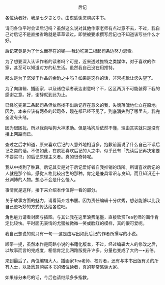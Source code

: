 <p align="center">后记</p>

各位读者好，我是七夕さとり。由衷感谢您购买本书。

请问各位平时会读后记吗？虽然这么说对其他作家老师有点过意不去，不过，我自己对后记不是直接省略就是草草读过。即使被要求撰写后记也不知道该写些什么才好。

后记究竟是为了什么而存在的呢──我边吃第二根起司条边努力思索。

为了想要深入认识作者的读者吗？可是，近来透过推特之类媒体，对于喜欢的作家，甚至可以知道对方的私生活。虽然我自己没在用推特。

那么是为了沉浸于作品的余韵之中吗？如果是这样的话，非常抱歉让您失望了。

为了向编辑、插画家，以及诸位读者表达谢意吗？不，区区两页不可能装得下我的感谢之意。好，谢辞就到此为止。

已经吃完第二条起司条但依然找不出后记存在意义的我，失魂落魄地伫立在原地。因为，本来应该有两条的起司条，现在都已经不见了。到底消失到了哪里去，我完全没有头绪。

因为很困扰，所以我向咕狗大神求助。但是咕狗后依然不懂，理由其实就只是没有接上网路而已。

查过之后才知道，原来喜欢后记的人意外地相当多。抱歉前面说了什么自己不读后记之类的话。不仅如此，在疯狂喜欢后记的人之中，似乎还有「先读后记再决定要不要买书」的后记原理主义者。真的很奇特呢。

我从中找到了胜算。后记其实是对于后记爱好者自我推销的场所。所谓喜欢后记的人就是那个嘛，感觉人格比较出色的那种。肯定是兼具常识与良知，而且知识还十分渊博的人物。想必不会是什么怪人。

事情就是这样，接下来介绍本作值得一看的部分。

关于故事方面的魅力，请看简介或书腰。因为责任编辑十分优秀，想必能够以比我自己更巧妙的方式传达给各位吧。

角色魅力请看封面与插图。与其让我在这里浪费笔墨，直接欣赏Tea老师的画作肯定比较快。平时面无表情的尤蜜拉微微一笑或脸红的模样，真的很可爱呢。

我自己想说的就只有一句──这是由写出如此后记的作者所撰写的小说。

顺带一提，虽然本作是网路小说的书籍化版本，不过，经过编辑大人的修改之后，以故事而言的完成度，相信肯定比网路版提升许多。分量也变成了大约一•五倍。

来到最后了。两位编辑大人、插画家Tea老师、校对者，还有与本书出版有关的所有人士，以及愿意购买本书的诸位读者，真的非常感谢大家。

如果缘分未尽的话，今后也请继续多多指教。

